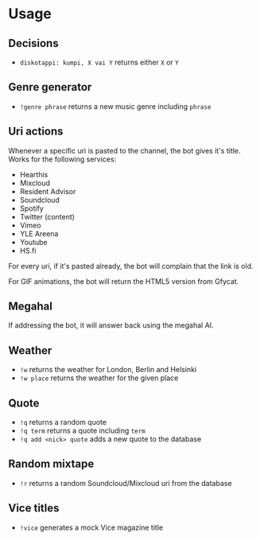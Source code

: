 Usage
=====

Decisions
---------

 * `diskotappi: kumpi, X vai Y` returns either `X` or `Y`

Genre generator
---------------

 * `!genre phrase` returns a new music genre including `phrase`

Uri actions
-----------

Whenever a specific uri is pasted to the channel, the bot gives it's title.
Works for the following services:

 * Hearthis
 * Mixcloud
 * Resident Advisor
 * Soundcloud
 * Spotify
 * Twitter (content)
 * Vimeo
 * YLE Areena
 * Youtube
 * HS.fi

For every uri, if it's pasted already, the bot will complain that the link is
old.

For GIF animations, the bot will return the HTML5 version from Gfycat.

Megahal
-------

If addressing the bot, it will answer back using the megahal AI.

Weather
-------

 * `!w` returns the weather for London, Berlin and Helsinki
 * `!w place` returns the weather for the given place

Quote
-----

 * `!q` returns a random quote
 * `!q term` returns a quote including `term`
 * `!q add <nick> quote` adds a new quote to the database

Random mixtape
--------------

 * `!r` returns a random Soundcloud/Mixcloud uri from the database

Vice titles
-----------

 * `!vice` generates a mock Vice magazine title

